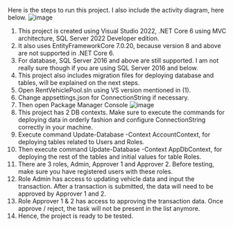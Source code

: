 Here is the steps to run this project. I also include the activity diagram, here below. 
![image](https://drive.google.com/file/d/1YOXSjXuBMKIACjx0a48LX1UQV30WHuMZ/view?usp=sharing)

1. This project is created using Visual Studio 2022, .NET Core 6 using MVC architecture, SQL Server 2022 Developer edition.
2. It also uses EntityFrameworkCore 7.0.20, because version 8 and above are not supported in .NET Core 6.
3. For database, SQL Server 2016 and above are still supported. I am not really sure though if you are using SQL Server 2016 and below.
4. This project also includes migration files for deploying database and tables, will be explained on the next steps.
5. Open RentVehiclePool.sln using VS version mentioned in (1).
6. Change appsettings.json for ConnectionString if necessary.
7. Then open Package Manager Console
   ![image](https://github.com/user-attachments/assets/cb1767e8-0b59-453e-a643-99ab4556b4ad)
8. This project has 2 DB contexts. Make sure to execute the commands for deploying data in orderly fashion and configure ConnectionString correctly in your machine.
9. Execute command Update-Database -Context AccountContext, for deploying tables related to Users and Roles.
10. Then execute command Update-Database -Context AppDbContext, for deploying the rest of the tables and initial values for table Roles.
11. There are 3 roles, Admin, Approver 1 and Approver 2. Before testing, make sure you have registered users with these roles.
12. Role Admin has access to updating vehicle data and input the transaction. After a transaction is submitted, the data will need to be approved by Approver 1 and 2.
13. Role Approver 1 & 2 has access to approving the transaction data. Once approve / reject, the task will not be present in the list anymore.
14. Hence, the project is ready to be tested. 
